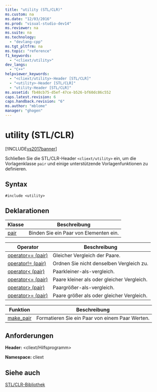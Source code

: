 ```yaml
---
title: "utility (STL/CLR)"
ms.custom: na
ms.date: "12/03/2016"
ms.prod: "visual-studio-dev14"
ms.reviewer: na
ms.suite: na
ms.technology: 
  - "devlang-cpp"
ms.tgt_pltfrm: na
ms.topic: "reference"
f1_keywords: 
  - "<cliext/utility>"
dev_langs: 
  - "C++"
helpviewer_keywords: 
  - "<cliext/utility>-Header [STL/CLR]"
  - "<utility>-Header [STL/CLR]"
  - "utility-Header [STL/CLR]"
ms.assetid: fb48cb75-d5ef-47ce-b526-bf60dc86c552
caps.latest.revision: 6
caps.handback.revision: "6"
ms.author: "mblome"
manager: "ghogen"
---
```

# utility (STL/CLR)
[!INCLUDE[vs2017banner](../assembler/inline/includes/vs2017banner.md)]

Schließen Sie die STL\/CLR\-Header `<cliext/utility>` ein, um die Vorlagenklasse `pair` und einige unterstützende Vorlagenfunktionen zu definieren.  
  
## Syntax  
  
```  
#include <utility>  
```  
  
## Deklarationen  
  
|Klasse|**Beschreibung**|  
|------------|----------------------|  
|[pair](../dotnet/pair-stl-clr.md)|Binden Sie ein Paar von Elementen ein.|  
  
|Operator|**Beschreibung**|  
|--------------|----------------------|  
|[operator\=\= \(pair\)](../dotnet/operator-equality-pair-stl-clr.md)|Gleicher Vergleich der Paare.|  
|[operator\!\= \(pair\)](../dotnet/operator-inequality-pair-stl-clr.md)|Ordnen Sie nicht denselben Vergleich zu.|  
|[operator\< \(pair\)](../dotnet/operator-less-than-pair-stl-clr.md)|Paarkleiner\-als\-vergleich.|  
|[operator\<\= \(pair\)](../dotnet/operator-less-or-equal-pair-stl-clr.md)|Paare kleiner als oder gleicher Vergleich.|  
|[operator\> \(pair\)](../dotnet/operator-greater-than-pair-stl-clr.md)|Paargrößer\-als\-vergleich.|  
|[operator\>\= \(pair\)](../dotnet/operator-greater-or-equal-pair-stl-clr.md)|Paare größer als oder gleicher Vergleich.|  
  
|Funktion|**Beschreibung**|  
|--------------|----------------------|  
|[make\_pair](../dotnet/make-pair-stl-clr.md)|Formatieren Sie ein Paar von einem Paar Werten.|  
  
## Anforderungen  
 **Header:** \<cliext\/Hilfsprogramm\>  
  
 **Namespace:** cliext  
  
## Siehe auch  
 [STL\/CLR\-Bibliothek](../dotnet/stl-clr-library-reference.md)